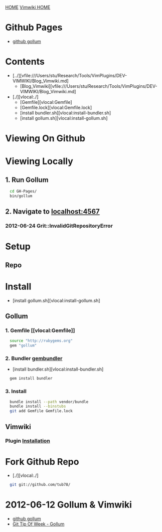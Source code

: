 
[HOME][gh-pages]
[Vimwiki HOME][vimwiki-home]

[gh-pages]: file:///Users/stu/Research/Tools/VimPlugins/DEV-VIMWIKI/GH-Pages/HOME.md
[vimwiki-home]: file:///Users/stu/Research/Tools/VimPlugins/DEV-VIMWIKI/Blog_Vimwiki.md


# Github Pages

 * [github gollum](https://github.com/github/gollum)



# Contents

 * [../][vfile:///Users/stu/Research/Tools/VimPlugins/DEV-VIMWIKI/Blog_Vimwiki.md]
   * [Blog_Vimwiki][vfile:///Users/stu/Research/Tools/VimPlugins/DEV-VIMWIKI/Blog_Vimwiki.md]
 * [./][vlocal:./]
   * [Gemfile][vlocal:Gemfile]
   * [Gemfile.lock][vlocal:Gemfile.lock]
   * [install bundler.sh][vlocal:install-bundler.sh]
   * [install gollum.sh][vlocal:install-gollum.sh]

# Viewing On Github


# Viewing Locally

## 1. Run Gollum

``` bash
  cd GH-Pages/
  bin/gollum
```

## 2. Navigate to [localhost:4567](http://localhost:4567)

### 2012-06-24 Grit::InvalidGitRepositoryError

# Setup
## Repo




# Install 

 * [install gollum.sh][vlocal:install-gollum.sh]

## Gollum
### 1. Gemfile [[vlocal:Gemfile]]

``` bash
  source "http://rubygems.org"
  gem "gollum"
```

### 2. Bundler [gembundler](http://gembundler.com/)

 * [install bundler.sh][vlocal:install-bundler.sh]

``` bash
  gem install bundler
```

### 3. Install 

``` bash
  bundle install --path vendor/bundle
  bundle install --binstubs
  git add Gemfile Gemfile.lock
```



## Vimwiki
### Plugin [Installation](http://code.google.com/p/vimwiki/wiki/Installation)


# Fork Github Repo

 * [./][vlocal:./]

``` bash
  git git://github.com/tub78/
```





# 2012-06-12 Gollum & Vimwiki

 * [github gollum](https://github.com/github/gollum)
 * [Git Tip Of Week - Gollum](http://alblue.bandlem.com/2011/05/git-tip-of-week-gollum.html)


